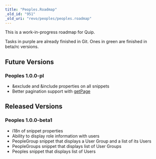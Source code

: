 ```yaml
---
title: "Peoples.Roadmap"
_old_id: "951"
_old_uri: "revo/peoples/peoples.roadmap"
---
```


This is a work-in-progress roadmap for Quip.

Tasks in purple are already finished in Git. Ones in green are finished in beta/rc versions.

Future Versions
---------------

### Peoples 1.0.0-pl

- &exclude and &include properties on all snippets
- Better pagination support with [getPage](/extras/revo/getpage "getPage")

Released Versions
-----------------

### Peoples 1.0.0-beta1

- i18n of snippet properties
- Ability to display role information with users
- PeopleGroup snippet that displays a User Group and a list of its Users
- PeopleGroups snippet that displays list of User Groups
- Peoples snippet that displays list of Users